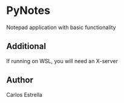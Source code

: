 # PyNotes
Notepad application with basic functionality

## Additional
If running on WSL, you will need an X-server

## Author
Carlos Estrella
